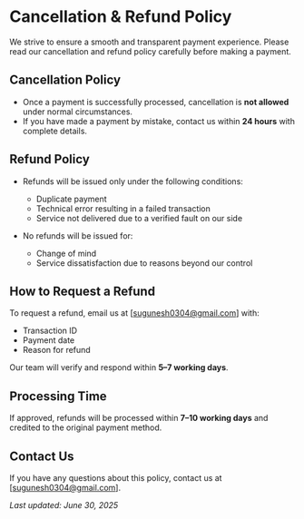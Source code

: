 # Cancellation & Refund Policy

We strive to ensure a smooth and transparent payment experience. Please read our cancellation and refund policy carefully before making a payment.

## Cancellation Policy

- Once a payment is successfully processed, cancellation is **not allowed** under normal circumstances.
- If you have made a payment by mistake, contact us within **24 hours** with complete details.

## Refund Policy

- Refunds will be issued only under the following conditions:
  - Duplicate payment
  - Technical error resulting in a failed transaction
  - Service not delivered due to a verified fault on our side

- No refunds will be issued for:
  - Change of mind
  - Service dissatisfaction due to reasons beyond our control

## How to Request a Refund

To request a refund, email us at [sugunesh0304@gmail.com] with:
- Transaction ID
- Payment date
- Reason for refund

Our team will verify and respond within **5–7 working days**.

## Processing Time

If approved, refunds will be processed within **7–10 working days** and credited to the original payment method.

## Contact Us

If you have any questions about this policy, contact us at [sugunesh0304@gmail.com].

_Last updated: June 30, 2025_
